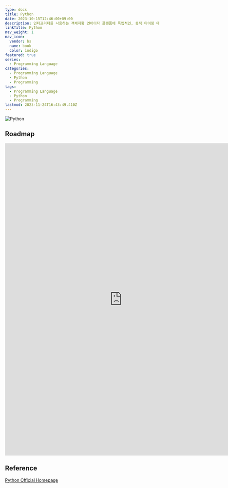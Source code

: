 ```yaml
---
type: docs
title: Python
date: 2023-10-15T12:46:00+09:00
description: 인터프리터를 사용하는 객체지향 언어이자 플랫폼에 독립적인, 동적 타이핑 대화형 언어
linkTitle: Python
nav_weight: 1
nav_icon:
  vendor: bs
  name: book
  color: indigo
featured: true
series:
  - Programming Language
categories:
  - Programming Language
  - Python
  - Programming
tags:
  - Programming Language
  - Python
  - Programming
lastmod: 2023-11-24T16:43:49.410Z
---
```


![Python](/programming/python.png#center)

## Roadmap

<p align="center">
<iframe width="768" height="1024" src="https://roadmap.sh/python?s=652b754df43a58c923ce9d26" frameborder="0" allow="accelerometer; autoplay; encrypted-media; gyroscope; picture-in-picture" allowfullscreen></iframe>
</p>

## Reference

[Python Official Homepage](https://www.python.org/)
